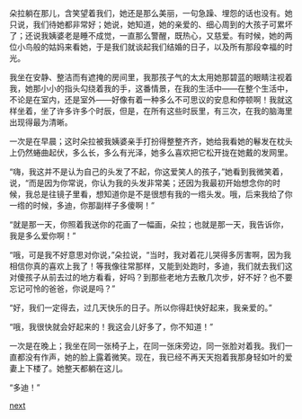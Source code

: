 
朵拉躺在那儿，含笑望着我们，她还是那么美丽，一句急躁、埋怨的话也没有。她只说，我们待她都非常好；她说，她知道，她的亲爱的、细心周到的大孩子可累坏了；还说我姨婆老是睡不成觉，一直那么警醒，既热心，又慈爱。有时候，她的两位小鸟般的姑妈来看她，于是我们就谈起我们结婚的日子，以及所有那段幸福的时光。

我坐在安静、整洁而有遮掩的房间里，我那孩子气的太太用她那碧蓝的眼睛注视着我，她那小小的指头勾绕着我的手，这番情景，在我的生活中——在整个生活中，不论是在室内，还是室外——好像有着一种多么不可思议的安息和停顿啊！我就这样坐着，坐了许多许多个时辰，但是，在所有这些时辰里，有三次，在我的脑海里出现得最为清晰。

一次是在早晨；这时朵拉被我姨婆亲手打扮得整整齐齐，她给我看她的鬈发在枕头上仍然蜷曲起伏，多么长，多么有光泽，她多么喜欢把它松开拢在她戴的发网里。

“嗨，我这并不是认为自己的头发了不起，你这爱笑人的孩子，”她看到我微笑着，说，“而是因为你常说，你认为我的头发非常美；还因为我最初开始想念你的时候，我总是往镜子里看，想知道你是不是很想有我的一绺头发。哦，后来我给了你一绺的时候，多迪，你那副样子多傻啊！”

“就是那一天，你照着我送你的花画了一幅画，朵拉；也就是那一天，我告诉你，我是多么爱你啊！”

“哦，可是我不好意思对你说，”朵拉说，“当时，我对着花儿哭得多厉害啊，因为我相信你真的喜欢上我了！等我像往常那样，又能到处跑时，多迪，我们就去我们这对傻孩子从前去过的地方看看，好吗？到那些老地方去散几次步，好不好？也不要忘记可怜的爸爸，你说是吗？”

“好，我们一定得去，过几天快乐的日子。所以你得赶快好起来，我亲爱的。”

“哦，我很快就会好起来的！我这会儿好多了，你不知道！”

一次是在晚上；我坐在同一张椅子上，在同一张床旁边，同一张脸对着我。我们一直都没有作声，她的脸上露着微笑。现在，我已经不再天天抱着我那身轻如叶的爱妻上下楼了。她整天都躺在这儿。

“多迪！”

[next](page677)